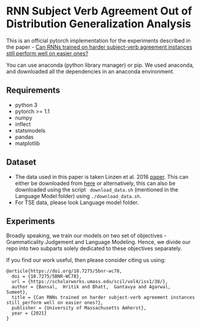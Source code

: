 # RNN Subject Verb Agreement Out of Distribution Generalization Analysis

This is an official pytorch implementation for the experiments described in the paper - [Can RNNs trained on harder subject-verb agreement instances still
perform well on easier ones?](https://arxiv.org/pdf/2010.04976.pdf)

You can use anaconda (python library manager) or pip. 
We used anaconda, and downloaded all the dependencies in an anaconda environment.

## Requirements
- python 3
- pytorch >= 1.1
- numpy
- inflect
- statsmodels
- pandas
- matplotlib

## Dataset

- The data used in this paper is taken Linzen et al. 2016 [paper](https://arxiv.org/abs/1611.01368). This can either be downloaded from [here](http://tallinzen.net/media/rnn_agreement/agr_50_mostcommon_10K.tsv.gz) or alternatively, this can also be downloaded using the script ``` download_data.sh``` (mentioned in the Language Model folder) using ```./download_data.sh```. 
- For TSE data, please look Language model folder. 



## Experiments

Broadly speaking, we train our models on two set of objectives - Grammaticality Judgement and Language Modeling. 
Hence, we divide our repo into two subparts solely dedicated to these objectives separately.

If you find our work useful, then please consider citing us using:
```
@article{https://doi.org/10.7275/5bnr-wc78,
  doi = {10.7275/5BNR-WC78},
  url = {https://scholarworks.umass.edu/scil/vol4/iss1/38/},
  author = {Bansal,  Hritik and Bhatt,  Gantavya and Agarwal,  Sumeet},
  title = {Can RNNs trained on harder subject-verb agreement instances still perform well on easier ones?},
  publisher = {University of Massachusetts Amherst},
  year = {2021}
}
```
